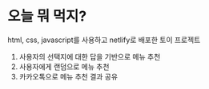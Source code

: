 # 오늘 뭐 먹지?
html, css, javascript를 사용하고 netlify로 배포한 토이 프로젝트

1. 사용자의 선택지에 대한 답을 기반으로 메뉴 추천
2. 사용자에게 랜덤으로 메뉴 추천
3. 카카오톡으로 메뉴 추천 결과 공유
